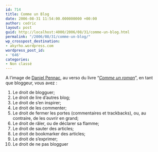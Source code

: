 ```yaml
---
id: 714
title: Comme un Blog
date: 2006-08-31 11:54:00.000000000 +00:00
author: cedric
layout: post
guid: http://localhost:4000/2006/08/31/comme-un-blog.html
permalink: "/2006/08/31/comme-un-blog/"
wp_crosspost_destination:
- akyrho.wordpress.com
wordpress_post_id:
- '646'
categories:
- Non classé
---
```

A l’image de [Daniel Pennac](http://fr.wikipedia.org/wiki/Daniel_Pennac), au verso du livre “_[Comme un roman](http://francite.net/education/lecture/page234.html)_”, en tant que bloggeur, vous avez :

  1. Le droit de blogguer;
  2. Le droit de lire d’autres blog;
  3. Le droit de s’en inspirer;
  4. Le droit de les commenter;
  5. Le droit de fermer les portes (commentaires et trackbacks), ou, au contraire, de les ouvrir en grand;
  6. Le droit de râler, ou de déclarer sa flamme;
  7. Le droit de sauter des articles;
  8. Le droit de bookmarker des articles;
  9. Le droit de s’exprimer;
 10. Le droit de ne pas blogguer